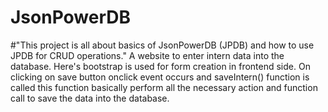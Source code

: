 # JsonPowerDB

#"This project is all about basics of JsonPowerDB (JPDB) and how to use JPDB for CRUD operations."
A website to enter intern data into the database. Here's bootstrap is used for form creation in frontend side. On clicking on save button onclick event occurs and saveIntern() function is called this function basically perform all the necessary  action and function call to save the data into the database.

